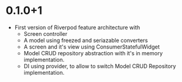 # 0.1.0+1

- First version of Riverpod feature architecture with
  - Screen controller
  - A model using freezed and seriazable converters
  - A screen and it's view using ConsumerStatefulWidget
  - Model CRUD repository abstraction with it's in memory implementation.
  - DI using provider, to allow to switch Model CRUD Repository implementation.
